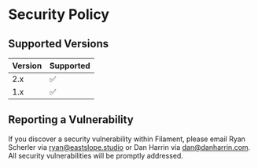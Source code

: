 # Security Policy

## Supported Versions

| Version | Supported |
| ------- | ------------------ |
| 2.x | :white_check_mark: |
| 1.x | :white_check_mark: |

## Reporting a Vulnerability

If you discover a security vulnerability within Filament, please email Ryan Scherler via [ryan@eastslope.studio](mailto:ryan@eastslope.studio) or Dan Harrin via [dan@danharrin.com](mailto:dan@danharrin.com). All security vulnerabilities will be promptly addressed.
